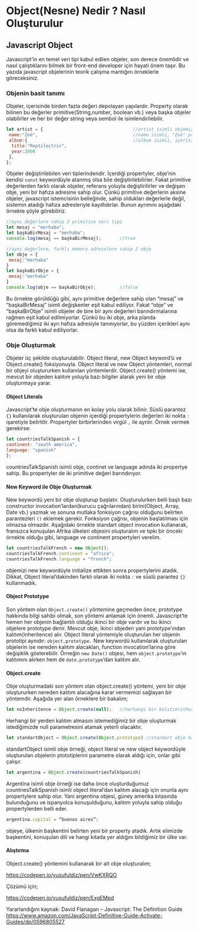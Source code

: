 # Object(Nesne) Nedir ? Nasıl Oluşturulur

## Javascript Object
Javascript’in en temel veri tipi kabul edilen objeler, son derece önemlidir ve nasıl çalıştıklarını bilmek bir front-end developer için hayati önem taşır. Bu yazıda javascript objelerinin teorik çalışma mantığını örneklerle göreceksiniz.<br>
### Objenin basit tanımı
Objeler, içerisinde birden fazla değeri depolayan yapılardır. Property olarak bilinen bu değerler primitive(String,number, boolean vb.) veya başka objeler olabilirler ve her bir değer string veya sembol ile isimlendirilebilir.  
```javascript
let artist = {                                  //artist isimli objemiz
 name:"Zoé",                                    //name isimli, "Zoé" primitive değerine sahip property
 album:{                                        //album isimli, içerisinde başka bir objeye yer veren property
  title:"Reptilectric",
  year:2008
 },
};
```
Objeler değiştirilebilen veri tiplerindendir. İçerdiği propertyler, obje’nin kendisi ```const``` keywordüyle atanmış olsa bile değiştirilebilirler. Fakat primitive değerlerden farklı olarak objeler, referans yoluyla değiştirilirler ve değişen obje, yeni bir hafıza adresine sahip olur. Çünkü primitive değerlerin aksine objeler, javascript istemcisinin belleğinde, sahip oldukları değerlerle değil, sistemin atadığı hafıza adresleriyle kayıtlıdırlar. Bunun ayrımını aşağıdaki örnekte şöyle görebiliriz.
```javascript
//aynı değerlere sahip 2 primitive veri tipi
let mesaj = "merhaba";
let başkaBirMesaj = "merhaba";
console.log(mesaj == başkaBirMesaj);       //true

//aynı değerlere, farklı memory adresslere sahip 2 obje
let obje = {
 mesaj:"merhaba"
}
let başkaBirObje = {
 mesaj:"merhaba"
}
console.log(obje == başkaBirObje);         //false
```
Bu örnekte görüldüğü gibi, aynı primitive değerlere sahip olan “mesaj” ve “başkaBirMesaj” isimli değişkenler eşit kabul ediliyor. Fakat “obje” ve “başkaBirObje” isimli objeler de bire bir aynı değerleri barındırmalarına rağmen eşit kabul edilmiyorlar. Çünkü bu iki obje, arka planda göremediğimiz iki ayrı hafıza adresiyle tanınıyorlar, bu yüzden içerikleri aynı olsa da farklı kabul ediliyorlar. 

### Obje Oluşturmak
Objeler üç şekilde oluşturulabilir. Object literal, new Object keyword’ü ve Object.create() foksiyonuyla. Object literal ve new Object yöntemleri, normal bir objeyi oluştururken kullanılan yöntemlerdir. Object.create() yöntemi ise, mevcut bir objeden kalıtım yoluyla bazı bilgiler alarak yeni bir obje oluşturmaya yarar. 

#### Object Literals
Javascript’te obje oluşturmanın en kolay yolu olarak bilinir. Süslü parantez `{}` kullanılarak oluşturulan objenin içerdiği propertylerin değerleri iki nokta `:` işaretiyle belirtilir. Propertyler birbirlerinden virgül `,` ile ayrılır. Örnek vermek gerekirse:
```Javascript
let countriesTalkSpanish = {
continent: "south america",
language: "spanish"
};
```
countriesTalkSpanish isimli obje, continet ve language adında iki propertye sahip. Bu propertyler de iki primitive değeri barındırıyor.

#### New Keyword ile Obje Oluşturmak
New keywordü yeni bir obje oluşturup başlatır. Oluşturulurken belli başlı bazı constructor invocation’lardan(kurucu çağrılarından) birini(Object, Array, Date vb.) yazmak ve sonuna mutlaka fonksiyon çağrısı olduğunu belirten parantezleri `()` eklemek gerekir. Fonksiyon çağrısı, objenin başlatılması için olmazsa olmazdır. Aşağıdaki örnekte standart object invocation kullanarak, fransızca konuşulan Afrika ülkeleri objesini oluşturalım ve tıpkı bir önceki örnekte olduğu gibi, language ve continent propertyleri verelim.
```Javascript
let countriesTalkFrench = new Object();     
countriesTalkFrench.continent = "africa";     
countriesTalkFrench.language = "french"; 
```
objemizi new keywordüyle initialize ettikten sonra propertylerini atadık. Dikkat, Object literal’dakinden farklı olarak iki nokta `:` ve süslü parantez `{}` kullanmadık.
#### Object Prototype
Son yöntem olan `Object.create()` yöntemine geçmeden önce, prototype hakkında bilgi sahibi olmak, son yöntemi anlamak için önemli.
Javascript’te hemen her objenin bağlantılı olduğu ikinci bir obje vardır ve bu ikinci objelere prototype denir. Mevcut obje, ikinci objeden yani prototype’ından kalıtım(inheritence) alır. Object literal yöntemiyle oluşturulan her objenin prototipi aynıdır: `object.prototype.` New keywordü kullanılarak oluşturulan objelerin ise nereden kalıtım alacakları, function invocation’larına göre değişiklik gösterebilir. Örneğin `new Date()` objesi, hem `object.prototype`’ın kalıtımını alırken hem de `date.prototype`’dan kalıtım alır.
#### Object.create
Obje oluşturmadaki son yöntem olan object.create() yöntemi, yeni bir obje oluştururken nereden kalıtım alacağına karar vermemizi sağlayan bir yöntemdir. Aşağıda yer alan örneklere bir bakalım;
```Javascript
let noInheritence = Object.create(null);   //herhangi bir kalıtım(inheritence) almaz
```
Herhangi bir yerden kalıtım almasını istemediğimiz bir obje oluşturmak istediğimizde null parametresini atamak yeterli olacaktır.
```Javascript
let standartObject = Object.create(Object.prototype) //standart obje kalıtımı alır.
```
standartObject isimli obje örneği, object literal ve new object keywordüyle oluşturulan objelerin ptototiplerini parametre olarak aldığı için, onlar gibi çalışır.
```Javascript
let argentina = Object.create(countriesTalkSpanish)
```
Argentina isimli obje örneği ise daha önce oluşturduğumuz countriesTalkSpanish isimli object literal’dan kalıtım alacağı için onunla aynı propertylere sahip olur. Yani argentina objesi, güney amerika kıtasında bulunduğunu ve ispanyolca konuşulduğunu, kalıtım yoluyla sahip olduğu propertylerden belli eder. 
```Javascript
argentina.capital = “buenos aires”;
```
objeye, ülkenin başkentini belirten yeni bir property atadık. Artık elimizde başkentini, konuşulan dili ve hangi kıtada yer aldığını bildiğimiz bir ülke var.

#### Alıştırma

Object.create() yöntemini kullanarak bir alt obje oluşturalım;

https://codepen.io/yusufuldiz/pen/VwKXRQO


Çözümü için;

https://codepen.io/yusufuldiz/pen/ExgEMpd





Yararlandığım kaynak: David Flanagan – Javascript: The Definition Guide<br>
https://www.amazon.com/JavaScript-Definitive-Guide-Activate-Guides/dp/0596805527
